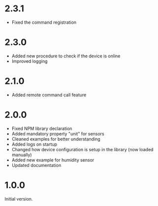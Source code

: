 # 2.3.1
- Fixed the command registration

# 2.3.0
- Added new procedure to check if the device is online
- Improved logging

# 2.1.0
- Added remote command call feature

# 2.0.0
- Fixed NPM library declaration
- Added mandatory property "unit" for sensors
- Cleaned examples for better understanding
- Added logs on startup
- Changed how device configuration is setup in the library (now loaded manually)
- Added new example for humidity sensor
- Updated documentation

# 1.0.0
Initial version.